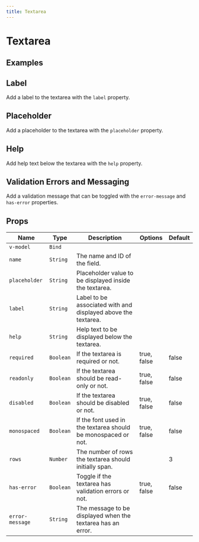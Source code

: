 ```yaml
---
title: Textarea
---
```


# Textarea

## Examples
<proton-example>
<p-textarea name="biography"></p-textarea>

<template slot="code">

```html
<p-textarea name="biography"></p-textarea>
```

</template>
</proton-example>

## Label
Add a label to the textarea with the `label` property.

<proton-example>
<p-textarea name="biography" label="Biography"></p-textarea>

<template slot="code">

```html
<p-textarea name="biography" label="Biography"></p-textarea>
```

</template>
</proton-example>

## Placeholder
Add a placeholder to the textarea with the `placeholder` property.

<proton-example>
<p-textarea name="biography" placeholder="Tell us a bit about yourself"></p-textarea>

<template slot="code">

```html
<p-textarea name="biography" placeholder="Tell us a bit about yourself"></p-textarea>
```

</template>
</proton-example>

## Help
Add help text below the textarea with the `help` property.

<proton-example>
<p-textarea name="biography" help="Tell us a bit about yourself"></p-textarea>

<template slot="code">

```html
<p-textarea name="biography" help="Tell us a bit about yourself"></p-textarea>
```

</template>
</proton-example>

## Validation Errors and Messaging
Add a validation message that can be toggled with the `error-message` and `has-error` properties.

<proton-example>
<p-textarea name="biography" help="Tell us a bit about yourself." error-message="We really wanna know some things about you!" :has-error="true"></p-textarea>

<template slot="code">

```html
<p-textarea name="biography" help="Tell us a bit about yourself." error-message="We really wanna know some things about you!" :has-error="true"></p-textarea>
```

</template>
</proton-example>

## Props
| Name | Type | Description | Options | Default |
|------|------|-------------|---------|---------|
| `v-model` | `Bind` | | | |
| `name` | `String` | The name and ID of the field. | | |
| `placeholder` | `String` | Placeholder value to be displayed inside the textarea. | | |
| `label` | `String` | Label to be associated with and displayed above the textarea. | | |
| `help` | `String` | Help text to be displayed below the textarea. | | |
| `required` | `Boolean` | If the textarea is required or not. | true, false | false |
| `readonly` | `Boolean` | If the textarea should be read-only or not. | true, false | false |
| `disabled` | `Boolean` | If the textarea should be disabled or not. | true, false | false |
| `monospaced` | `Boolean` | If the font used in the textarea should be monospaced or not. | true, false | false |
| `rows` | `Number` | The number of rows the textarea should initially span. | | 3 |
| `has-error` | `Boolean` | Toggle if the textarea has validation errors or not. | true, false | false |
| `error-message` | `String` | The message to be displayed when the textarea has an error. | | |